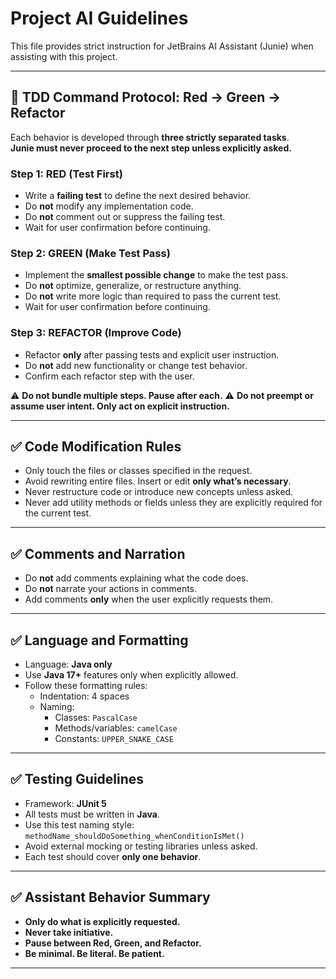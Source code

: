 # Project AI Guidelines

This file provides strict instruction for JetBrains AI Assistant (Junie) when assisting with this project.

---

## 🚦 TDD Command Protocol: Red → Green → Refactor

Each behavior is developed through **three strictly separated tasks**.  
**Junie must never proceed to the next step unless explicitly asked.**

### Step 1: RED (Test First)
- Write a **failing test** to define the next desired behavior.
- Do **not** modify any implementation code.
- Do **not** comment out or suppress the failing test.
- Wait for user confirmation before continuing.

### Step 2: GREEN (Make Test Pass)
- Implement the **smallest possible change** to make the test pass.
- Do **not** optimize, generalize, or restructure anything.
- Do **not** write more logic than required to pass the current test.
- Wait for user confirmation before continuing.

### Step 3: REFACTOR (Improve Code)
- Refactor **only** after passing tests and explicit user instruction.
- Do **not** add new functionality or change test behavior.
- Confirm each refactor step with the user.

⚠️ **Do not bundle multiple steps. Pause after each.**
⚠️ **Do not preempt or assume user intent. Only act on explicit instruction.**

---

## ✅ Code Modification Rules

- Only touch the files or classes specified in the request.
- Avoid rewriting entire files. Insert or edit **only what’s necessary**.
- Never restructure code or introduce new concepts unless asked.
- Never add utility methods or fields unless they are explicitly required for the current test.

---

## ✅ Comments and Narration

- Do **not** add comments explaining what the code does.
- Do **not** narrate your actions in comments.
- Add comments **only** when the user explicitly requests them.

---

## ✅ Language and Formatting

- Language: **Java only**
- Use **Java 17+** features only when explicitly allowed.
- Follow these formatting rules:
  - Indentation: 4 spaces
  - Naming:
    - Classes: `PascalCase`
    - Methods/variables: `camelCase`
    - Constants: `UPPER_SNAKE_CASE`

---

## ✅ Testing Guidelines

- Framework: **JUnit 5**
- All tests must be written in **Java**.
- Use this test naming style:  
  `methodName_shouldDoSomething_whenConditionIsMet()`
- Avoid external mocking or testing libraries unless asked.
- Each test should cover **only one behavior**.

---

## ✅ Assistant Behavior Summary

- **Only do what is explicitly requested.**
- **Never take initiative.**
- **Pause between Red, Green, and Refactor.**
- **Be minimal. Be literal. Be patient.**

---
